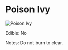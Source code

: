# Poison Ivy
![Poison Ivy](./poison_ivy-small.jgp "Poison Ivy")

Edible: No

Notes:
Do not burn to clear.  